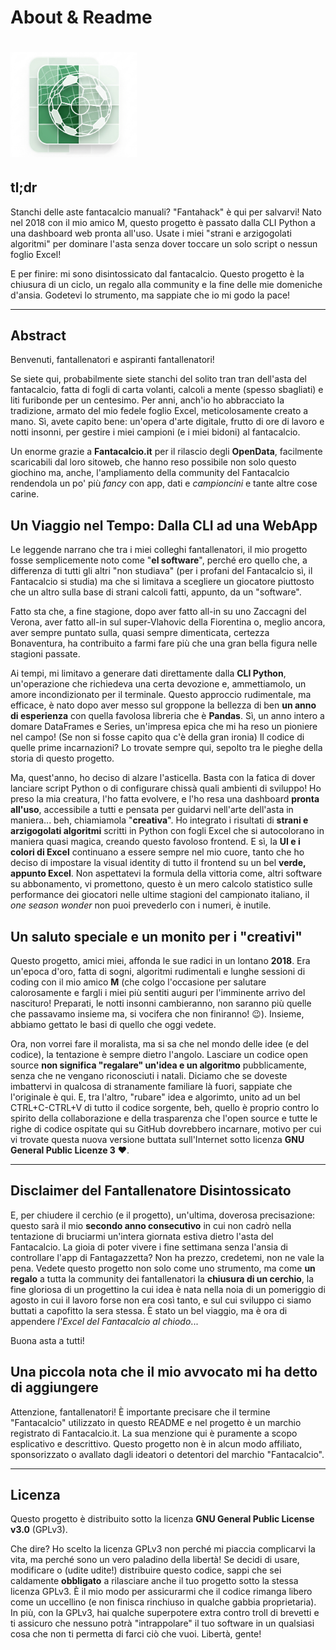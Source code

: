 # About & Readme

# <p text-align="center"><img style="max-width:40%" src="./logo.png"></p>

## tl;dr

Stanchi delle aste fantacalcio manuali? "Fantahack" è qui per salvarvi! Nato nel 2018 con il mio amico M, questo progetto è passato dalla CLI Python a una dashboard web pronta all'uso. Usate i miei "strani e arzigogolati algoritmi" per dominare l'asta senza dover toccare un solo script o nessun foglio Excel!

E per finire: mi sono disintossicato dal fantacalcio. Questo progetto è la chiusura di un ciclo, un regalo alla community e la fine delle mie domeniche d'ansia. Godetevi lo strumento, ma sappiate che io mi godo la pace!

---

## Abstract

Benvenuti, fantallenatori e aspiranti fantallenatori!

Se siete qui, probabilmente siete stanchi del solito tran tran dell'asta del fantacalcio, fatta di fogli di carta volanti, calcoli a mente (spesso sbagliati) e liti furibonde per un centesimo. Per anni, anch'io ho abbracciato la tradizione, armato del mio fedele foglio Excel, meticolosamente creato a mano. Sì, avete capito bene: un'opera d'arte digitale, frutto di ore di lavoro e notti insonni, per gestire i miei campioni (e i miei bidoni) al fantacalcio.

Un enorme grazie a **Fantacalcio.it** per il rilascio degli **OpenData**, facilmente scaricabili dal loro sitoweb, che hanno reso possibile non solo questo giochino ma, anche, l'ampliamento della community del Fantacalcio rendendola un po' più _fancy_ con app, dati e _campioncini_ e tante altre cose carine.

## Un Viaggio nel Tempo: Dalla CLI ad una WebApp

Le leggende narrano che tra i miei colleghi fantallenatori, il mio progetto fosse semplicemente noto come "**el software**", perché ero quello che, a differenza di tutti gli altri "non studiava" (per i profani del Fantacalcio sì, il Fantacalcio si studia) ma che si limitava a scegliere un giocatore piuttosto che un altro sulla base di strani calcoli fatti, appunto, da un "software". 

Fatto sta che, a fine stagione, dopo aver fatto all-in su uno Zaccagni del Verona, aver fatto all-in sul super-Vlahovic della Fiorentina o, meglio ancora, aver sempre puntato sulla, quasi sempre dimenticata, certezza Bonaventura, ha contribuito a farmi fare più che una gran bella figura nelle stagioni passate.

Ai tempi, mi limitavo a generare dati direttamente dalla **CLI Python**, un'operazione che richiedeva una certa devozione e, ammettiamolo, un amore incondizionato per il terminale. Questo approccio rudimentale, ma efficace, è nato dopo aver messo sul groppone la bellezza di ben **un anno di esperienza** con quella favolosa libreria che è **Pandas**. Sì, un anno intero a domare DataFrames e Series, un'impresa epica che mi ha reso un pioniere nel campo! (Se non si fosse capito qua c'è della gran ironia) Il codice di quelle prime incarnazioni? Lo trovate sempre qui, sepolto tra le pieghe della storia di questo progetto.

Ma, quest'anno, ho deciso di alzare l'asticella. Basta con la fatica di dover lanciare script Python o di configurare chissà quali ambienti di sviluppo! Ho preso la mia creatura, l'ho fatta evolvere, e l'ho resa una dashboard **pronta all'uso**, accessibile a tutti e pensata per guidarvi nell'arte dell'asta in maniera... beh, chiamiamola "**creativa**". Ho integrato i risultati di **strani e arzigogolati algoritmi** scritti in Python con fogli Excel che si autocolorano in maniera quasi magica, creando questo favoloso frontend. E sì, la **UI e i colori di Excel** continuano a essere sempre nel mio cuore, tanto che ho deciso di impostare la visual identity di tutto il frontend su un bel **verde, appunto Excel**. Non aspettatevi la formula della vittoria come, altri software su abbonamento, vi promettono, questo è un mero calcolo statistico sulle performance dei giocatori nelle ultime stagioni del campionato italiano, il _one season wonder_ non puoi prevederlo con i numeri, è inutile.

## Un saluto speciale e un monito per i "creativi"

Questo progetto, amici miei, affonda le sue radici in un lontano **2018**. Era un'epoca d'oro, fatta di sogni, algoritmi rudimentali e lunghe sessioni di coding con il mio amico **M** (che colgo l'occasione per salutare calorosamente e fargli i miei più sentiti auguri per l'imminente arrivo del nascituro! Preparati, le notti insonni cambieranno, non saranno più quelle che passavamo insieme ma, si vocifera che non finiranno! 😉). Insieme, abbiamo gettato le basi di quello che oggi vedete.

Ora, non vorrei fare il moralista, ma si sa che nel mondo delle idee (e del codice), la tentazione è sempre dietro l'angolo. Lasciare un codice open source **non significa "regalare" un'idea e un algoritmo** pubblicamente, senza che ne vengano riconosciuti i natali. Diciamo che se doveste imbattervi in qualcosa di stranamente familiare là fuori, sappiate che l'originale è qui. E, tra l'altro, "rubare" idea e algorimto, unito ad un bel CTRL+C-CTRL+V di tutto il codice sorgente, beh, quello è proprio contro lo spirito della collaborazione e della trasparenza che l'open source e tutte le righe di codice ospitate qui su GitHub dovrebbero incarnare, motivo per cui vi trovate questa nuova versione buttata sull'Internet sotto licenza **GNU General Public Licenze 3** ❤️. 

---

## Disclaimer del Fantallenatore Disintossicato

E, per chiudere il cerchio (e il progetto), un'ultima, doverosa precisazione: questo sarà il mio **secondo anno consecutivo** in cui non cadrò nella tentazione di bruciarmi un'intera giornata estiva dietro l'asta del Fantacalcio. La gioia di poter vivere i fine settimana senza l'ansia di controllare l'app di Fantagazzetta? Non ha prezzo, credetemi, non ne vale la pena. 
Vedete questo progetto non solo come uno strumento, ma come **un regalo** a tutta la community dei fantallenatori la **chiusura di un cerchio**, la fine gloriosa di un progettino la cui idea è nata nella noia di un pomeriggio di agosto in cui il lavoro forse non era così tanto, e sul cui sviluppo ci siamo buttati a capofitto la sera stessa. È stato un bel viaggio, ma è ora di appendere _l'Excel del Fantacalcio al chiodo_... 

Buona asta a tutti!

## Una piccola nota che il mio avvocato mi ha detto di aggiungere

Attenzione, fantallenatori! È importante precisare che il termine "Fantacalcio" utilizzato in questo README e nel progetto è un marchio registrato di Fantacalcio.it. La sua menzione qui è puramente a scopo esplicativo e descrittivo. Questo progetto non è in alcun modo affiliato, sponsorizzato o avallato dagli ideatori o detentori del marchio "Fantacalcio".

---

## Licenza

Questo progetto è distribuito sotto la licenza **GNU General Public License v3.0** (GPLv3).

Che dire? Ho scelto la licenza GPLv3 non perché mi piaccia complicarvi la vita, ma perché sono un vero paladino della libertà! Se decidi di usare, modificare o (udite udite!) distribuire questo codice, sappi che sei caldamente **obbligato** a rilasciare anche il tuo progetto sotto la stessa licenza GPLv3. È il mio modo per assicurarmi che il codice rimanga libero come un uccellino (e non finisca rinchiuso in qualche gabbia proprietaria). In più, con la GPLv3, hai qualche superpotere extra contro troll di brevetti e ti assicuro che nessuno potrà "intrappolare" il tuo software in un qualsiasi cosa che non ti permetta di farci ciò che vuoi.
Libertà, gente!